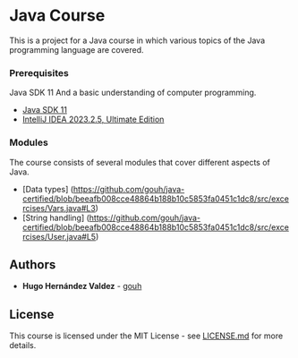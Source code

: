 # Java Course

This is a project for a Java course in which various topics of the Java programming language are covered.

### Prerequisites

Java SDK 11 And a basic understanding of computer programming.

* [Java SDK 11](https://learn.microsoft.com/es-es/java/openjdk/download#openjdk-11)
* [IntelliJ IDEA 2023.2.5, Ultimate Edition](https://www.jetbrains.com/idea/)

### Modules

The course consists of several modules that cover different aspects of Java.

* [Data types] (https://github.com/gouh/java-certified/blob/beeafb008cce48864b188b10c5853fa0451c1dc8/src/excercises/Vars.java#L3)
* [String handling] (https://github.com/gouh/java-certified/blob/beeafb008cce48864b188b10c5853fa0451c1dc8/src/excercises/User.java#L5)

## Authors

* **Hugo Hernández Valdez** - [gouh](https://github.com/gouh)

## License

This course is licensed under the MIT License - see [LICENSE.md](LICENSE.md) for more details.